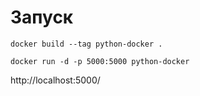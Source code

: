 # Запуск
```docker build --tag python-docker .``` 

```docker run -d -p 5000:5000 python-docker```

http://localhost:5000/